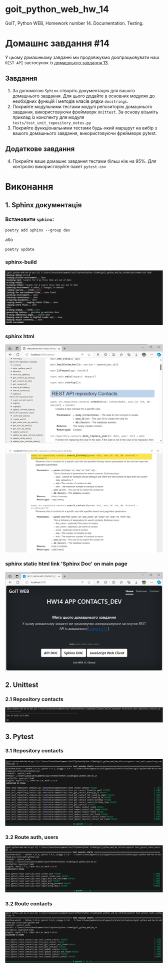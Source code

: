 # goit_python_web_hw_14
GoIT, Python WEB, Homework number 14. Documentation. Testing.


# Домашнє завдання #14

У цьому домашньому завданні ми продовжуємо доопрацьовувати наш `REST API` застосунок із [домашнього завдання 13](https://github.com/lexxai/goit_python_web_hw_13).

## Завдання

1. За допомогою `Sphinx` створіть документацію для вашого домашнього завдання. Для цього додайте в основних модулях до необхідних функцій і методів класів рядки `docstrings`.
2. Покрийте модульними тестами модулі репозиторію домашнього завдання, використовуючи фреймворк `Unittest`. За основу візьміть приклад із конспекту для модуля `tests/test_unit_repository_notes.py`
3. Покрийте функціональними тестами будь-який маршрут на вибір з вашого домашнього завдання, використовуючи фреймворк pytest.

## Додаткове завдання

4. Покрийте ваше домашнє завдання тестами більш ніж на 95%. Для контролю використовуйте пакет `pytest-cov`


#  Виконання

## 1. Sphinx документація
### Встановити `sphinx`: 
```
poetry add sphinx --group dev
``` 
або 
```
poetry update
```

### sphinx-build
![](doc/docs-02.png)

### sphinx html
![](doc/docs-04.png)

![](doc/docs-01.png)

### sphinx static html link 'Sphinx Doc' on main page
![](doc/docs-03.png)


## 2. Unittest
### 2.1 Repository contacts
![](doc/unittest_01.png)

## 3. Pytest
### 3.1 Repository contacts
![](doc/pytest_01.png)
### 3.2 Route auth, users
![](doc/pytest_02.png)
### 3.2 Route contacts
![](doc/pytest_03.png)





